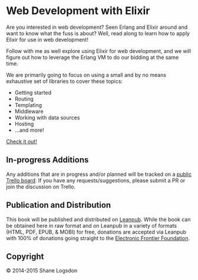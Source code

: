 # Web Development with Elixir

Are you interested in web development? Seen Erlang and
Elixir around and want to know what the fuss is about?
Well, read along to learn how to apply Elixir for use
in web development!

Follow with me as well explore using Elixir for web
development, and we will figure out how to leverage
the Erlang VM to do our bidding at the same time.

We are primarily going to focus on using a small and
by no means exhaustive set of libraries to cover
these topics:

- Getting started
- Routing
- Templating
- Middleware
- Working with data sources
- Hosting
- ...and more!

[Check it out!][book]

## In-progress Additions

Any additions that are in progress and/or planned will
be tracked on a [public Trello board][trello]. If you
have any requests/suggestions, please submit a PR or
join the discussion on Trello.

## Publication and Distribution

This book will be published and distributed on
[Leanpub][leanpub]. While the book can be obtained
here in raw format and on Leanpub in a variety of
formats (HTML, PDF, EPUB, & MOBI) for free, donations
are accepted via Leanpub with 100% of donations going
straight to the [Electronic Frontier Foundation][eff].

## Copyright

&copy; 2014-2015 Shane Logsdon

[leanpub]: https://leanpub.com
[book]: https://leanpub.com/web-development-using-elixir
[eff]: https://www.eff.org/
[trello]: https://trello.com/b/8YnuGVXJ/web-development-using-elixir
